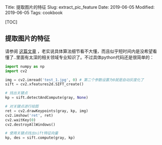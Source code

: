 Title: 提取图片的特征
Slug: extract_pic_feature
Date: 2019-06-05
Modified: 2019-06-05
Tags: cookbook

[TOC]

## 提取图片的特征

请参阅 [这篇文章](<https://www.cnblogs.com/my-love-is-python/p/10414135.html>) ，老实说具体算法细节看不大懂，而且似乎短时间内是没希望看懂了..里面有太深的相关领域专业知识了。不过具体python代码还是很简单的：

```python
import numpy as np
import cv2

img = cv2.imread('test_1.jpg', 0) # 第二个参数设置为0就是自动灰度化了
sift = cv2.xfeatures2d.SIFT_create()

# 找出关键点
kp = sift.detectAndCompute(gray, None)

# 对关键点进行绘图
ret = cv2.drawKeypoints(gray, kp, img)
cv2.imshow('ret', ret)
cv2.waitKey(0)
cv2.destroyAllWindows()

# 使用关键点找出sift特征向量
kp, des = sift.compute(gray, kp)

```



